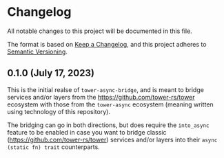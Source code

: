 # Changelog

All notable changes to this project will be documented in this file.

The format is based on [Keep a Changelog](https://keepachangelog.com/en/1.0.0/),
and this project adheres to [Semantic Versioning](https://semver.org/spec/v2.0.0.html).

## 0.1.0 (July 17, 2023)

This is the initial realse of `tower-async-bridge`, and is meant to bridge services and/or layers
from the <https://github.com/tower-rs/tower> ecosystem with those from the `tower-async` ecosystem
(meaning written using technology of this repository).

The bridging can go in both directions, but does require the `into_async` feature to be enabled
in case you want to bridge classic (<https://github.com/tower-rs/tower>) services and/or layers
into their `async (static fn) trait` counterparts.
